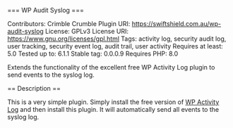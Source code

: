 === WP Audit Syslog ===

Contributors: Crimble Crumble
Plugin URI: https://swiftshield.com.au/wp-audit-syslog
License: GPLv3
License URI: https://www.gnu.org/licenses/gpl.html
Tags: activity log, security audit log, user tracking, security event log, audit trail, user activity
Requires at least: 5.0
Tested up to: 6.1.1
Stable tag: 0.0.0.9
Requires PHP: 8.0

Extends the functionality of the excellent free WP Activity Log plugin 
to send events to the syslog log.

== Description ==

This is a very simple plugin. Simply install the free version of [WP Activity Log](https://wordpress.org/plugins/wp-security-audit-log/) 
and then install this plugin. It will automatically send all events to the syslog log.
